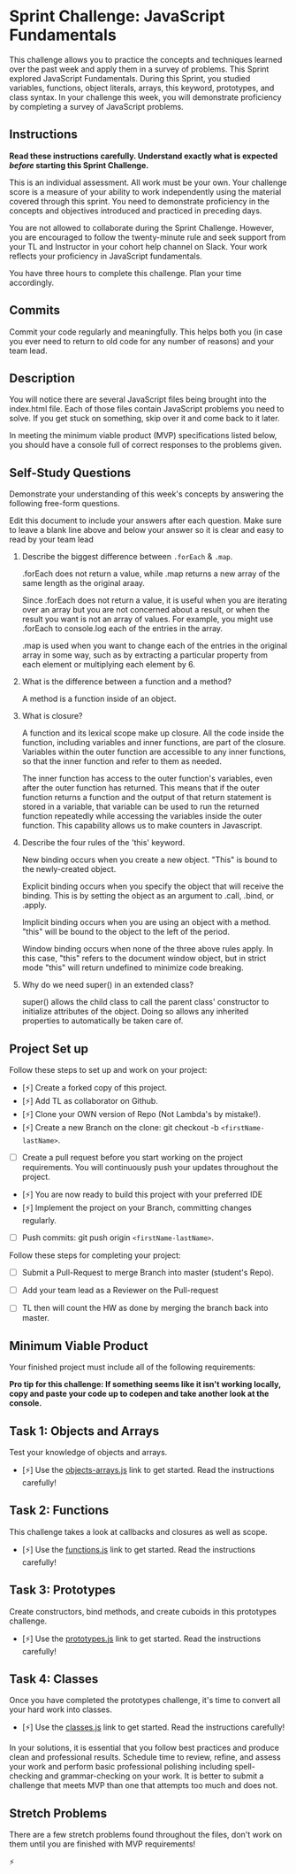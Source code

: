 # Sprint Challenge: JavaScript Fundamentals

This challenge allows you to practice the concepts and techniques learned over the past week and apply them in a survey of problems. This Sprint explored JavaScript Fundamentals. During this Sprint, you studied variables, functions, object literals, arrays, this keyword, prototypes, and class syntax. In your challenge this week, you will demonstrate proficiency by completing a survey of JavaScript problems.

## Instructions

**Read these instructions carefully. Understand exactly what is expected _before_ starting this Sprint Challenge.**

This is an individual assessment. All work must be your own. Your challenge score is a measure of your ability to work independently using the material covered through this sprint. You need to demonstrate proficiency in the concepts and objectives introduced and practiced in preceding days.

You are not allowed to collaborate during the Sprint Challenge. However, you are encouraged to follow the twenty-minute rule and seek support from your TL and Instructor in your cohort help channel on Slack. Your work reflects your proficiency in JavaScript fundamentals.

You have three hours to complete this challenge. Plan your time accordingly.

## Commits

Commit your code regularly and meaningfully. This helps both you (in case you ever need to return to old code for any number of reasons) and your team lead.

## Description

You will notice there are several JavaScript files being brought into the index.html file.  Each of those files contain JavaScript problems you need to solve.  If you get stuck on something, skip over it and come back to it later.

In meeting the minimum viable product (MVP) specifications listed below, you should have a console full of correct responses to the problems given.

## Self-Study Questions

Demonstrate your understanding of this week's concepts by answering the following free-form questions.

Edit this document to include your answers after each question. Make sure to leave a blank line above and below your answer so it is clear and easy to read by your team lead

1. Describe the biggest difference between `.forEach` & `.map`.

    .forEach does not return a value, while .map returns a new array of the same length as the original araay.

    Since .forEach does not return a value, it is useful when you are iterating over an array but you are not concerned about a result, or when the result you want is not an array of values. For example, you might use .forEach to console.log each of the entries in the array.

    .map is used when you want to change each of the entries in the original array in some way, such as by extracting a particular property from each element or multiplying each element by 6.

2. What is the difference between a function and a method?

    A method is a function inside of an object.

3. What is closure?

    A function and its lexical scope make up closure. All the code inside the function, including variables and inner functions, are part of the closure. Variables within the outer function are accessible to any inner functions, so that the inner function and refer to them as needed.

    The inner function has access to the outer function's variables, even after the outer function has returned. This means that if the outer function returns a function and the output of that return statement is stored in a variable, that variable can be used to run the returned function repeatedly while accessing the variables inside the outer function. This capability allows us to make counters in Javascript.

4. Describe the four rules of the 'this' keyword.

    New binding occurs when you create a new object. "This" is bound to the newly-created object.

    Explicit binding occurs when you specify the object that will receive the binding. This is by setting the object as an argument to .call, .bind, or .apply.

    Implicit binding occurs when you are using an object with a method. "this" will be bound to the object to the left of the period.

    Window binding occurs when none of the three above rules apply. In this case, "this" refers to the document window object, but in strict mode "this" will return undefined to minimize code breaking.

5. Why do we need super() in an extended class?

    super() allows the child class to call the parent class' constructor to initialize attributes of the object. Doing so allows any inherited properties to automatically be taken care of.

## Project Set up

Follow these steps to set up and work on your project:

- [⚡] Create a forked copy of this project.
- [⚡] Add TL as collaborator on Github.
- [⚡] Clone your OWN version of Repo (Not Lambda's by mistake!).
- [⚡] Create a new Branch on the clone: git checkout -b `<firstName-lastName>`.
- [ ] Create a pull request before you start working on the project requirements.  You will continuously push your updates throughout the project.
- [⚡] You are now ready to build this project with your preferred IDE
- [⚡] Implement the project on your Branch, committing changes regularly.
- [ ] Push commits: git push origin `<firstName-lastName>`.

Follow these steps for completing your project:

- [ ] Submit a Pull-Request to merge <firstName-lastName> Branch into master (student's  Repo).
- [ ] Add your team lead as a Reviewer on the Pull-request
- [ ] TL then will count the HW as done by  merging the branch back into master.


## Minimum Viable Product

Your finished project must include all of the following requirements:

**Pro tip for this challenge: If something seems like it isn't working locally, copy and paste your code up to codepen and take another look at the console.**

## Task 1: Objects and Arrays
Test your knowledge of objects and arrays. 
* [⚡] Use the [objects-arrays.js](challenges/objects-arrays.js) link to get started.  Read the instructions carefully!

## Task 2: Functions
This challenge takes a look at callbacks and closures as well as scope. 
* [⚡] Use the [functions.js](challenges/functions.js) link to get started. Read the instructions carefully!

## Task 3: Prototypes
Create constructors, bind methods, and create cuboids in this prototypes challenge.
* [⚡] Use the [prototypes.js](challenges/prototypes.js) link to get started. Read the instructions carefully!

## Task 4: Classes
Once you have completed the prototypes challenge, it's time to convert all your hard work into classes.
* [⚡] Use the [classes.js](challenges/classes.js) link to get started. Read the instructions carefully!

In your solutions, it is essential that you follow best practices and produce clean and professional results. Schedule time to review, refine, and assess your work and perform basic professional polishing including spell-checking and grammar-checking on your work. It is better to submit a challenge that meets MVP than one that attempts too much and does not.

## Stretch Problems

There are a few stretch problems found throughout the files, don't work on them until you are finished with MVP requirements!

⚡